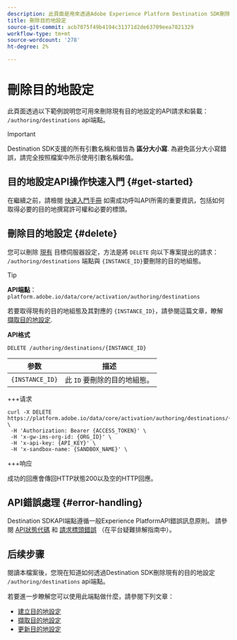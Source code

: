 ```yaml
---
description: 此頁面是用來透過Adobe Experience Platform Destination SDK刪除現有目的地設定的API呼叫的範例。
title: 刪除目的地設定
source-git-commit: acb7075f49b4194c31371d2de63709eea7821329
workflow-type: tm+mt
source-wordcount: '278'
ht-degree: 2%

---
```



# 刪除目的地設定

此頁面透過以下範例說明您可用來刪除現有目的地設定的API請求和裝載： `/authoring/destinations` api端點。

>[!IMPORTANT]
>
>Destination SDK支援的所有引數名稱和值皆為 **區分大小寫**. 為避免區分大小寫錯誤，請完全按照檔案中所示使用引數名稱和值。

## 目的地設定API操作快速入門 {#get-started}

在繼續之前，請檢閱 [快速入門手冊](../../getting-started.md) 如需成功呼叫API所需的重要資訊，包括如何取得必要的目的地撰寫許可權和必要的標頭。

## 刪除目的地設定 {#delete}

您可以刪除 [現有](create-destination-configuration.md) 目標伺服器設定，方法是將 `DELETE` 向以下專案提出的請求： `/authoring/destinations` 端點與 `{INSTANCE_ID}`要刪除的目的地組態。

>[!TIP]
>
>**API端點**： `platform.adobe.io/data/core/activation/authoring/destinations`

若要取得現有的目的地組態及其對應的 `{INSTANCE_ID}`，請參閱這篇文章，瞭解 [擷取目的地設定](retrieve-destination-configuration.md).

**API格式**

```http
DELETE /authoring/destinations/{INSTANCE_ID}
```

| 参数 | 描述 |
| --------- | ----------- |
| `{INSTANCE_ID}` | 此 `ID` 要刪除的目的地組態。 |

+++请求

```shell
curl -X DELETE https://platform.adobe.io/data/core/activation/authoring/destinations/{INSTANCE_ID} \
 -H 'Authorization: Bearer {ACCESS_TOKEN}' \
 -H 'x-gw-ims-org-id: {ORG_ID}' \
 -H 'x-api-key: {API_KEY}' \
 -H 'x-sandbox-name: {SANDBOX_NAME}' \
```

+++响应

成功的回應會傳回HTTP狀態200以及空的HTTP回應。


## API錯誤處理 {#error-handling}

Destination SDKAPI端點遵循一般Experience PlatformAPI錯誤訊息原則。 請參閱 [API狀態代碼](../../../../landing/troubleshooting.md#api-status-codes) 和 [請求標頭錯誤](../../../../landing/troubleshooting.md#request-header-errors) （在平台疑難排解指南中）。

## 后续步骤

閱讀本檔案後，您現在知道如何透過Destination SDK刪除現有的目的地設定 `/authoring/destinations` api端點。

若要進一步瞭解您可以使用此端點做什麼，請參閱下列文章：

* [建立目的地設定](create-destination-configuration.md)
* [擷取目的地設定](retrieve-destination-configuration.md)
* [更新目的地設定](update-destination-configuration.md)

